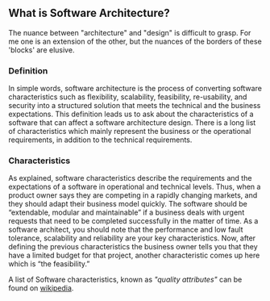 ## What is Software Architecture?

The nuance between "architecture" and "design" is difficult to grasp.
For me one is an extension of the other, but the nuances of the borders of these 'blocks' are elusive.

### Definition

In simple words, software architecture is the process of converting software characteristics such as flexibility, scalability, feasibility, re-usability, and security into a structured solution that meets the technical and the business expectations. This definition leads us to ask about the characteristics of a software that can affect a software architecture design. There is a long list of characteristics which mainly represent the business or the operational requirements, in addition to the technical requirements.

### Characteristics

As explained, software characteristics describe the requirements and the expectations of a software in operational and technical levels. Thus, when a product owner says they are competing in a rapidly changing markets, and they should adapt their business model quickly. The software should be “extendable, modular and maintainable” if a business deals with urgent requests that need to be completed successfully in the matter of time. As a software architect, you should note that the performance and low fault tolerance, scalability and reliability are your key characteristics. Now, after defining the previous characteristics the business owner tells you that they have a limited budget for that project, another characteristic comes up here which is “the feasibility.”

A list of Software characteristics, known as _"quality attributes"_ can be found on [wikipedia](https://en.wikipedia.org/wiki/List_of_system_quality_attributes).


